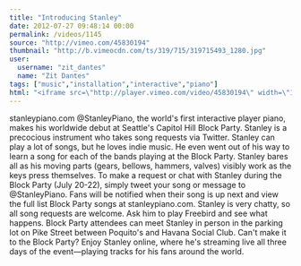 ```yaml
---
title: "Introducing Stanley"
date: 2012-07-27 09:48:14 00:00
permalink: /videos/1145
source: "http://vimeo.com/45830194"
thumbnail: "http://b.vimeocdn.com/ts/319/715/319715493_1280.jpg"
user:
  username: "zit_dantes"
  name: "Zit Dantes"
tags: ["music","installation","interactive","piano"]
html: "<iframe src=\"http://player.vimeo.com/video/45830194\" width=\"1280\" height=\"720\" frameborder=\"0\" webkitAllowFullScreen mozallowfullscreen allowFullScreen></iframe>"
---
```


stanleypiano.com
@StanleyPiano, the world's first interactive player piano, makes his worldwide debut at Seattle's Capitol Hill Block Party. Stanley is a precocious instrument who takes song requests via Twitter. Stanley can play a lot of songs, but he loves indie music. He even went out of his way to learn a song for each of the bands playing at the Block Party. Stanley bares all as his moving parts (gears, bellows, hammers, valves) visibly work as the keys press themselves.
To make a request or chat with Stanley during the Block Party (July 20-22), simply tweet your song or message to @StanleyPiano. Fans will be notified when their song is up next and view the full list Block Party songs at stanleypiano.com. Stanley is very chatty, so all song requests are welcome. Ask him to play Freebird and see what happens.
Block Party attendees can meet Stanley in person in the parking lot on Pike Street between Poquito's and Havana Social Club.
Can't make it to the Block Party? Enjoy Stanley online, where he's streaming live all three days of the event—playing tracks for his fans around the world.